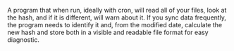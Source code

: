 
A program that when run, ideally with cron, will read all of your files, look at the hash, and if it is different, will warn about it.
If you sync data frequently, the program needs to identify it and, from the modified date, calculate the new hash and store both in a visible and readable file format for easy diagnostic.

